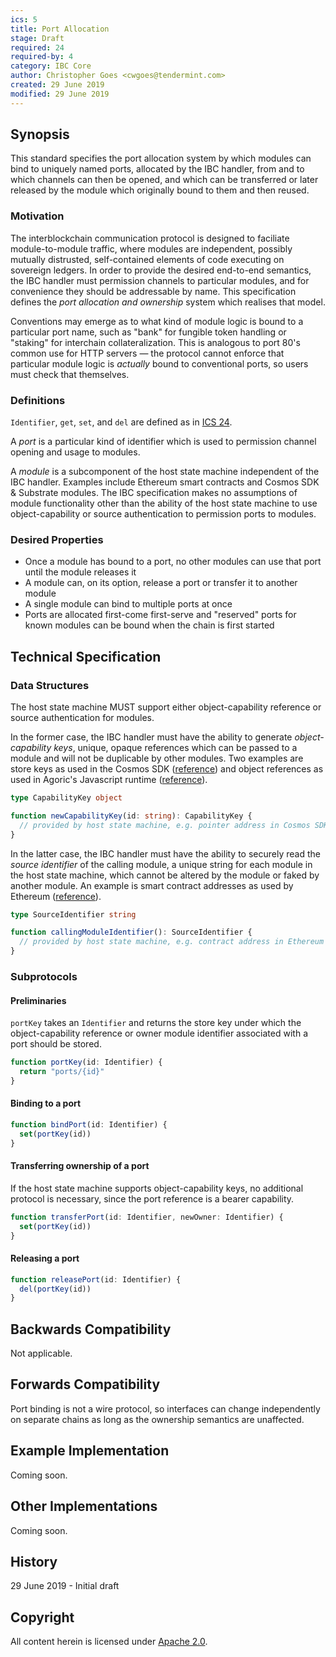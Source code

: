 ```yaml
---
ics: 5
title: Port Allocation
stage: Draft
required: 24
required-by: 4
category: IBC Core
author: Christopher Goes <cwgoes@tendermint.com>
created: 29 June 2019
modified: 29 June 2019
---
```


## Synopsis

This standard specifies the port allocation system by which modules can bind to uniquely named ports, allocated by the IBC handler,
from and to which channels can then be opened, and which can be transferred or later released by the module which originally bound to them and then reused.

### Motivation

The interblockchain communication protocol is designed to faciliate module-to-module traffic, where modules are independent, possibly mutually distrusted, self-contained
elements of code executing on sovereign ledgers. In order to provide the desired end-to-end semantics, the IBC handler must permission channels to particular modules, and
for convenience they should be addressable by name. This specification defines the *port allocation and ownership* system which realises that model.

Conventions may emerge as to what kind of module logic is bound to a particular port name, such as "bank" for fungible token handling or "staking" for interchain collateralization.
This is analogous to port 80's common use for HTTP servers — the protocol cannot enforce that particular module logic is *actually* bound to conventional ports, so
users must check that themselves.

### Definitions

`Identifier`, `get`, `set`, and `del` are defined as in [ICS 24](../ics-024-host-requirements).

A *port* is a particular kind of identifier which is used to permission channel opening and usage to modules.

A *module* is a subcomponent of the host state machine independent of the IBC handler. Examples include Ethereum smart contracts and Cosmos SDK & Substrate modules.
The IBC specification makes no assumptions of module functionality other than the ability of the host state machine to use object-capability or source authentication to permission ports to modules.

### Desired Properties

- Once a module has bound to a port, no other modules can use that port until the module releases it
- A module can, on its option, release a port or transfer it to another module
- A single module can bind to multiple ports at once
- Ports are allocated first-come first-serve and "reserved" ports for known modules can be bound when the chain is first started

## Technical Specification

### Data Structures

The host state machine MUST support either object-capability reference or source authentication for modules.

In the former case, the IBC handler must have the ability to generate *object-capability keys*, unique, opaque references
which can be passed to a module and will not be duplicable by other modules. Two examples are store keys as used in the Cosmos SDK ([reference](https://github.com/cosmos/cosmos-sdk/blob/master/store/types/store.go#L224))
and object references as used in Agoric's Javascript runtime ([reference](https://github.com/Agoric/SwingSet)).

```typescript
type CapabilityKey object
```

```typescript
function newCapabilityKey(id: string): CapabilityKey {
  // provided by host state machine, e.g. pointer address in Cosmos SDK
}
```

In the latter case, the IBC handler must have the ability to securely read the *source identifier* of the calling module,
a unique string for each module in the host state machine, which cannot be altered by the module or faked by another module.
An example is smart contract addresses as used by Ethereum ([reference](https://ethereum.github.io/yellowpaper/paper.pdf)).

```typescript
type SourceIdentifier string
```

```typescript
function callingModuleIdentifier(): SourceIdentifier {
  // provided by host state machine, e.g. contract address in Ethereum
}
```

### Subprotocols

#### Preliminaries

`portKey` takes an `Identifier` and returns the store key under which the object-capability reference or owner module identifier associated with a port should be stored.

```typescript
function portKey(id: Identifier) {
  return "ports/{id}"
}
```

#### Binding to a port

```typescript
function bindPort(id: Identifier) {
  set(portKey(id))
}
```

#### Transferring ownership of a port

If the host state machine supports object-capability keys, no additional protocol is necessary, since the port reference is a bearer capability.

```typescript
function transferPort(id: Identifier, newOwner: Identifier) {
  set(portKey(id))
}
```

#### Releasing a port

```typescript
function releasePort(id: Identifier) {
  del(portKey(id))
}
```

## Backwards Compatibility

Not applicable.

## Forwards Compatibility

Port binding is not a wire protocol, so interfaces can change independently on separate chains as long as the ownership semantics are unaffected.

## Example Implementation

Coming soon.

## Other Implementations

Coming soon.

## History

29 June 2019 - Initial draft

## Copyright

All content herein is licensed under [Apache 2.0](https://www.apache.org/licenses/LICENSE-2.0).
